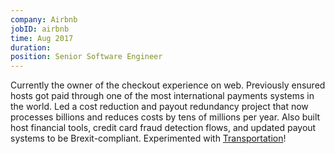 ```yaml
---
company: Airbnb
jobID: airbnb
time: Aug 2017
duration:
position: Senior Software Engineer
---
```

Currently the owner of the checkout experience on web. Previously ensured hosts got paid through one of the most international payments systems in the world. Led a cost reduction and payout redundancy project that now processes billions and reduces costs by tens of millions per year. Also built host financial tools, credit card fraud detection flows, and updated payout systems to be Brexit-compliant. Experimented with [Transportation](https://news.airbnb.com/fred-reid-joins-airbnb-as-global-head-of-transportation/)!
